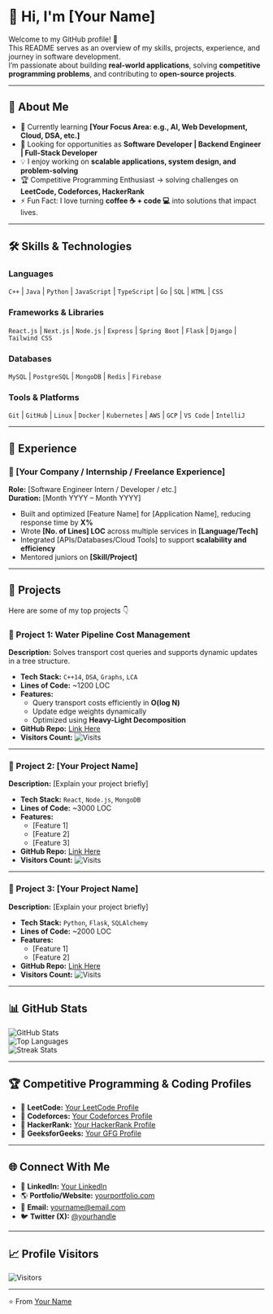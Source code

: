 # 👋 Hi, I'm [Your Name]

Welcome to my GitHub profile! 🚀  
This README serves as an overview of my skills, projects, experience, and journey in software development.  
I’m passionate about building **real-world applications**, solving **competitive programming problems**, and contributing to **open-source projects**.

---

## 📌 About Me
- 🌱 Currently learning **[Your Focus Area: e.g., AI, Web Development, Cloud, DSA, etc.]**  
- 💼 Looking for opportunities as **Software Developer | Backend Engineer | Full-Stack Developer**  
- 💡 I enjoy working on **scalable applications, system design, and problem-solving**  
- 🏆 Competitive Programming Enthusiast → solving challenges on **LeetCode, Codeforces, HackerRank**  
- ⚡ Fun Fact: I love turning **coffee ☕ + code 💻** into solutions that impact lives.  

---

## 🛠️ Skills & Technologies

### Languages  
`C++` | `Java` | `Python` | `JavaScript` | `TypeScript` | `Go` | `SQL` | `HTML` | `CSS`

### Frameworks & Libraries  
`React.js` | `Next.js` | `Node.js` | `Express` | `Spring Boot` | `Flask` | `Django` | `Tailwind CSS`

### Databases  
`MySQL` | `PostgreSQL` | `MongoDB` | `Redis` | `Firebase`

### Tools & Platforms  
`Git` | `GitHub` | `Linux` | `Docker` | `Kubernetes` | `AWS` | `GCP` | `VS Code` | `IntelliJ`

---

## 💼 Experience

### 🚀 [Your Company / Internship / Freelance Experience]  
**Role:** [Software Engineer Intern / Developer / etc.]  
**Duration:** [Month YYYY – Month YYYY]  
- Built and optimized [Feature Name] for [Application Name], reducing response time by **X%**  
- Wrote **[No. of Lines] LOC** across multiple services in **[Language/Tech]**  
- Integrated [APIs/Databases/Cloud Tools] to support **scalability and efficiency**  
- Mentored juniors on **[Skill/Project]**  

---

## 📂 Projects  

Here are some of my top projects 👇  

### 🔹 Project 1: **Water Pipeline Cost Management**  
**Description:** Solves transport cost queries and supports dynamic updates in a tree structure.  
- **Tech Stack:** `C++14`, `DSA`, `Graphs`, `LCA`  
- **Lines of Code:** ~1200 LOC  
- **Features:**  
  - Query transport costs efficiently in **O(log N)**  
  - Update edge weights dynamically  
  - Optimized using **Heavy-Light Decomposition**  
- **GitHub Repo:** [Link Here](#)  
- **Visitors Count:** ![Visits](https://visitor-badge.laobi.icu/badge?page_id=username.project1)  

---

### 🔹 Project 2: **[Your Project Name]**  
**Description:** [Explain your project briefly]  
- **Tech Stack:** `React`, `Node.js`, `MongoDB`  
- **Lines of Code:** ~3000 LOC  
- **Features:**  
  - [Feature 1]  
  - [Feature 2]  
  - [Feature 3]  
- **GitHub Repo:** [Link Here](#)  
- **Visitors Count:** ![Visits](https://visitor-badge.laobi.icu/badge?page_id=username.project2)  

---

### 🔹 Project 3: **[Your Project Name]**  
**Description:** [Explain your project briefly]  
- **Tech Stack:** `Python`, `Flask`, `SQLAlchemy`  
- **Lines of Code:** ~2000 LOC  
- **Features:**  
  - [Feature 1]  
  - [Feature 2]  
- **GitHub Repo:** [Link Here](#)  
- **Visitors Count:** ![Visits](https://visitor-badge.laobi.icu/badge?page_id=username.project3)  

---

## 📊 GitHub Stats  

![GitHub Stats](https://github-readme-stats.vercel.app/api?username=yourusername&show_icons=true&theme=radical)  
![Top Languages](https://github-readme-stats.vercel.app/api/top-langs/?username=yourusername&layout=compact&theme=radical)  
![Streak Stats](https://github-readme-streak-stats.herokuapp.com/?user=yourusername&theme=radical)  

---

## 🏆 Competitive Programming & Coding Profiles  

- 🔗 **LeetCode:** [Your LeetCode Profile](https://leetcode.com/yourusername/)  
- 🔗 **Codeforces:** [Your Codeforces Profile](https://codeforces.com/profile/yourusername)  
- 🔗 **HackerRank:** [Your HackerRank Profile](https://www.hackerrank.com/yourusername)  
- 🔗 **GeeksforGeeks:** [Your GFG Profile](https://auth.geeksforgeeks.org/user/yourusername)  

---

## 🌐 Connect With Me  

- 💼 **LinkedIn:** [Your LinkedIn](https://linkedin.com/in/yourusername)  
- 🌎 **Portfolio/Website:** [yourportfolio.com](https://yourportfolio.com)  
- 📧 **Email:** yourname@email.com  
- 🐦 **Twitter (X):** [@yourhandle](https://twitter.com/yourhandle)  

---

## 📈 Profile Visitors  

![Visitors](https://visitor-badge.laobi.icu/badge?page_id=yourusername.yourusername)  

---

⭐️ From [Your Name](https://github.com/yourusername)
